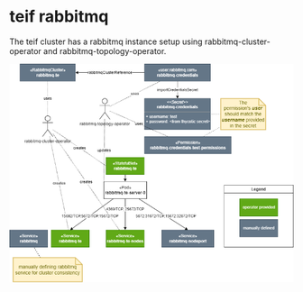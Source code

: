 # teif rabbitmq
The teif cluster has a rabbitmq instance setup using rabbitmq-cluster-operator and rabbitmq-topology-operator. 

![rabbitmq diagram](rabbitmq.diagrams.net.png)
